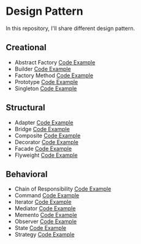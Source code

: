 # Design Pattern

In this repository, I'll share different design pattern.

## Creational
- Abstract Factory [Code Example](https://github.com/FabioDeveloper92/DesignPattern/tree/main/AbstractFactory)
- Builder [Code Example](https://github.com/FabioDeveloper92/DesignPattern/tree/main/BuilderPattern)
- Factory Method [Code Example](https://github.com/FabioDeveloper92/DesignPattern/tree/main/FactoryMethod)
- Prototype [Code Example](https://github.com/FabioDeveloper92/DesignPattern/tree/main/PrototypePattern)
- Singleton [Code Example](https://github.com/FabioDeveloper92/DesignPattern/tree/main/SingletonPattern)

## Structural
- Adapter [Code Example](https://github.com/FabioDeveloper92/DesignPattern/tree/main/AdapterPattern)
- Bridge [Code Example](https://github.com/FabioDeveloper92/DesignPattern/tree/main/BridgePattern)
- Composite [Code Example](https://github.com/FabioDeveloper92/DesignPattern/tree/main/CompositePattern)
- Decorator [Code Example](https://github.com/FabioDeveloper92/DesignPattern/tree/main/DecoratorPattern)
- Facade [Code Example](https://github.com/FabioDeveloper92/DesignPattern/tree/main/FacadePattern)
- Flyweight [Code Example](https://github.com/FabioDeveloper92/DesignPattern/tree/main/FlyweightPattern)

## Behavioral
- Chain of Responsibility [Code Example](https://github.com/FabioDeveloper92/DesignPattern/tree/main/ChainOfResponsability)
- Command [Code Example](https://github.com/FabioDeveloper92/DesignPattern/tree/main/CommandPattern)
- Iterator [Code Example](https://github.com/FabioDeveloper92/DesignPattern/tree/main/IteratorPattern)
- Mediator [Code Example](https://github.com/FabioDeveloper92/DesignPattern/tree/main/MediatorPattern)
- Memento [Code Example](https://github.com/FabioDeveloper92/DesignPattern/tree/main/MementoPattern)
- Observer [Code Example](https://github.com/FabioDeveloper92/DesignPattern/tree/main/ObserverPattern)
- State [Code Example](https://github.com/FabioDeveloper92/DesignPattern/tree/main/StatePattern)
- Strategy [Code Example](https://github.com/FabioDeveloper92/DesignPattern/tree/main/StrategyPattern)
